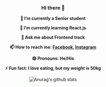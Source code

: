 <div align="center">

### Hi there 👋

**🔭 I’m currently a Senior student**

**🌱 I’m currently learning React.js**

**💬 Ask me about Frontend track**

**📫 How to reach me: [Facebook](https://www.facebook.com/kyrillosbondok), [Instagram](https://www.instagram.com/kyrillos_bondok/)**

**😄 Pronouns: He/His**

**⚡ Fun fact: I love eating, but my weight is 50kg**

![Anurag's github stats](https://github-readme-stats.vercel.app/api?username=Bondok6&show_icons=true&theme=radical&hide=contribs,prs)

</div>
